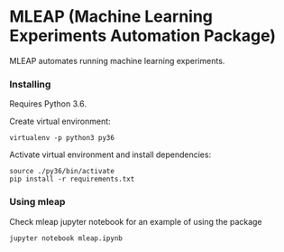# MLEAP (Machine Learning Experiments Automation Package)

MLEAP automates running machine learning experiments. 

### Installing

Requires Python 3.6.


Create virtual environment:
```
virtualenv -p python3 py36
```
Activate virtual environment and install dependencies:
```
source ./py36/bin/activate
pip install -r requirements.txt
```

### Using mleap

Check mleap jupyter notebook for an example of using the package

```
jupyter notebook mleap.ipynb
```